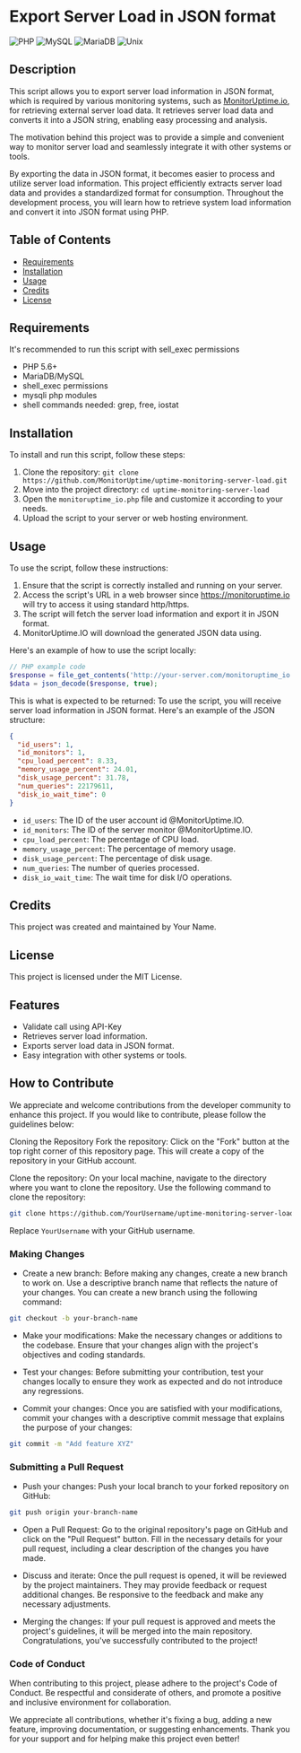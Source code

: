 # Export Server Load in JSON format
![PHP](https://img.shields.io/badge/language-PHP-blue)
![MySQL](https://img.shields.io/badge/database-MySQL-blue)
![MariaDB](https://img.shields.io/badge/database-MariaDB-blue)
![Unix](https://img.shields.io/badge/platform-Unix-green)

## Description
This script allows you to export server load information in JSON format, which is required by various monitoring systems, such as [MonitorUptime.io](https://monitoruptime.io/), for retrieving external server load data. It retrieves server load data and converts it into a JSON string, enabling easy processing and analysis.

The motivation behind this project was to provide a simple and convenient way to monitor server load and seamlessly integrate it with other systems or tools.

By exporting the data in JSON format, it becomes easier to process and utilize server load information. This project efficiently extracts server load data and provides a standardized format for consumption. Throughout the development process, you will learn how to retrieve system load information and convert it into JSON format using PHP.

## Table of Contents

- [Requirements](#requirements)
- [Installation](#installation)
- [Usage](#usage)
- [Credits](#credits)
- [License](#license)

## Requirements

It's recommended to run this script with sell_exec permissions

- PHP 5.6+
- MariaDB/MySQL
- shell_exec permissions
- mysqli php modules
- shell commands needed: grep, free, iostat

## Installation

To install and run this script, follow these steps:

1. Clone the repository: `git clone https://github.com/MonitorUptime/uptime-monitoring-server-load.git`
2. Move into the project directory: `cd uptime-monitoring-server-load`
3. Open the `monitoruptime_io.php` file and customize it according to your needs.
4. Upload the script to your server or web hosting environment.

## Usage

To use the script, follow these instructions:

1. Ensure that the script is correctly installed and running on your server.
2. Access the script's URL in a web browser since https://monitoruptime.io will try to access it using standard http/https.
3. The script will fetch the server load information and export it in JSON format.
4. MonitorUptime.IO will download the generated JSON data using.

Here's an example of how to use the script locally:

```php
// PHP example code
$response = file_get_contents('http://your-server.com/monitoruptime_io.php?api_key=your_api_key_here');
$data = json_decode($response, true);
```

This is what is expected to be returned:
To use the script, you will receive server load information in JSON format. Here's an example of the JSON structure:

```json
{
  "id_users": 1,
  "id_monitors": 1,
  "cpu_load_percent": 8.33,
  "memory_usage_percent": 24.01,
  "disk_usage_percent": 31.78,
  "num_queries": 22179611,
  "disk_io_wait_time": 0
}
```

- `id_users`: The ID of the user account id @MonitorUptime.IO.
- `id_monitors`: The ID of the server monitor @MonitorUptime.IO.
- `cpu_load_percent`: The percentage of CPU load.
- `memory_usage_percent`: The percentage of memory usage.
- `disk_usage_percent`: The percentage of disk usage.
- `num_queries`: The number of queries processed.
- `disk_io_wait_time`: The wait time for disk I/O operations.

## Credits
This project was created and maintained by Your Name.

## License
This project is licensed under the MIT License.

## Features

- Validate call using API-Key
- Retrieves server load information.
- Exports server load data in JSON format.
- Easy integration with other systems or tools.

## How to Contribute
We appreciate and welcome contributions from the developer community to enhance this project. If you would like to contribute, please follow the guidelines below:

Cloning the Repository
Fork the repository: Click on the "Fork" button at the top right corner of this repository page. This will create a copy of the repository in your GitHub account.

Clone the repository: On your local machine, navigate to the directory where you want to clone the repository. Use the following command to clone the repository:
```bash
git clone https://github.com/YourUsername/uptime-monitoring-server-load.git
``` 
Replace `YourUsername` with your GitHub username.

### Making Changes

- Create a new branch: Before making any changes, create a new branch to work on. Use a descriptive branch name that reflects the nature of your changes. You can create a new branch using the following command: 
```bash
git checkout -b your-branch-name
```

- Make your modifications: Make the necessary changes or additions to the codebase. Ensure that your changes align with the project's objectives and coding standards.

- Test your changes: Before submitting your contribution, test your changes locally to ensure they work as expected and do not introduce any regressions.

- Commit your changes: Once you are satisfied with your modifications, commit your changes with a descriptive commit message that explains the purpose of your changes:

```bash
git commit -m "Add feature XYZ"
```

### Submitting a Pull Request
- Push your changes: Push your local branch to your forked repository on GitHub:
```bash 
git push origin your-branch-name
```
- Open a Pull Request: Go to the original repository's page on GitHub and click on the "Pull Request" button. Fill in the necessary details for your pull request, including a clear description of the changes you have made.

- Discuss and iterate: Once the pull request is opened, it will be reviewed by the project maintainers. They may provide feedback or request additional changes. Be responsive to the feedback and make any necessary adjustments.

- Merging the changes: If your pull request is approved and meets the project's guidelines, it will be merged into the main repository. Congratulations, you've successfully contributed to the project!

### Code of Conduct
When contributing to this project, please adhere to the project's Code of Conduct. Be respectful and considerate of others, and promote a positive and inclusive environment for collaboration.

We appreciate all contributions, whether it's fixing a bug, adding a new feature, improving documentation, or suggesting enhancements. Thank you for your support and for helping make this project even better!
